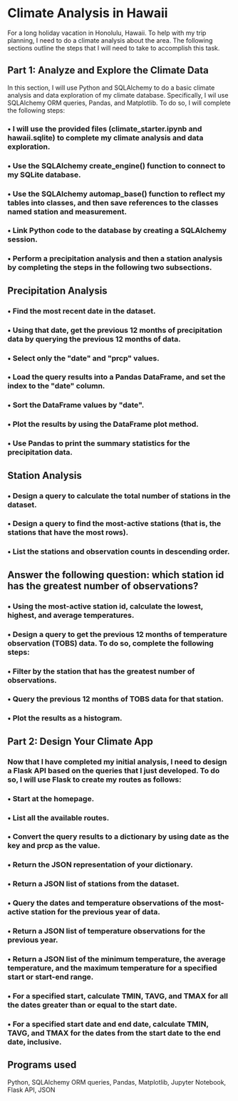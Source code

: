 # ﻿Climate Analysis in Hawaii
For a long holiday vacation in Honolulu, Hawaii. To help with my trip planning, 
I need to do a climate analysis about the area. The following sections outline the steps that I will need to take to accomplish this task.
 
## Part 1: Analyze and Explore the Climate Data
In this section, I will use Python and SQLAlchemy to do a basic climate analysis and data exploration of my climate database. Specifically, I wil use SQLAlchemy ORM queries, Pandas, and Matplotlib. To do so, I will complete the following steps:
### •	I will use the provided files (climate_starter.ipynb and hawaii.sqlite) to complete my climate analysis and data exploration.
### •	Use the SQLAlchemy create_engine() function to connect to my SQLite database.
### •	Use the SQLAlchemy automap_base() function to reflect my tables into classes, and then save references to the classes named station and measurement.
### •	Link Python code to the database by creating a SQLAlchemy session.
### •	Perform a precipitation analysis and then a station analysis by completing the steps in the following two subsections.
## Precipitation Analysis
### •	Find the most recent date in the dataset.
### •	Using that date, get the previous 12 months of precipitation data by querying the previous 12 months of data.
### •	Select only the "date" and "prcp" values.
### •	Load the query results into a Pandas DataFrame, and set the index to the "date" column.
### •	Sort the DataFrame values by "date".
### •	Plot the results by using the DataFrame plot method.
### •	Use Pandas to print the summary statistics for the precipitation data.
## Station Analysis
### •	Design a query to calculate the total number of stations in the dataset.
### •	Design a query to find the most-active stations (that is, the stations that have the most rows).
### •	List the stations and observation counts in descending order.
## Answer the following question: which station id has the greatest number of observations?
### •	Using the most-active station id, calculate the lowest, highest, and average temperatures.
### •	Design a query to get the previous 12 months of temperature observation (TOBS) data. To do so, complete the following steps:
### •	Filter by the station that has the greatest number of observations.
### •	Query the previous 12 months of TOBS data for that station.
### •	Plot the results as a histogram.
## Part 2: Design Your Climate App
### Now that I have completed my initial analysis, I need to design a Flask API based on the queries that I just developed. To do so, I will use Flask to create my routes as follows:
### •	Start at the homepage.
### •	List all the available routes.
### •	Convert the query results to a dictionary by using date as the key and prcp as the value.
### •	Return the JSON representation of your dictionary.
### •	Return a JSON list of stations from the dataset.
### •	Query the dates and temperature observations of the most-active station for the previous year of data.
### •	Return a JSON list of temperature observations for the previous year.
### •	Return a JSON list of the minimum temperature, the average temperature, and the maximum temperature for a specified start or start-end range.
### •	For a specified start, calculate TMIN, TAVG, and TMAX for all the dates greater than or equal to the start date.
### •	For a specified start date and end date, calculate TMIN, TAVG, and TMAX for the dates from the start date to the end date, inclusive.
## Programs used
Python, SQLAlchemy ORM queries, Pandas, Matplotlib, Jupyter Notebook, Flask API, JSON



